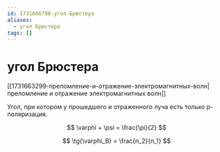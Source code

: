 ```yaml
---
id: 1731666798-угол-Брюстера
aliases:
  - угол Брюстера
tags: []
---
```


# угол Брюстера

[[1731663299-преломление-и-отражение-электромагнитных-волн|преломление и отражение электромагнитных волн]]

Угол, при котором у прошедшего и отраженного луча есть только p-поляризация.

$$
\varphi + \psi = \frac{\pi}{2}
$$

$$
\tg{\varphi_B} = \frac{n_2}{n_1}
$$
